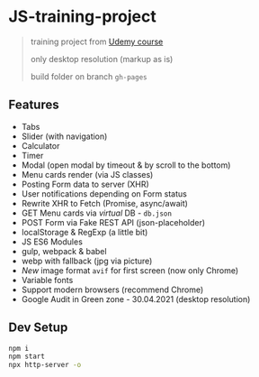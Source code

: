 # JS-training-project

> training project from [Udemy course](https://www.udemy.com/course/javascript_full/)
>
> only desktop resolution (markup as is)
>
> build folder on branch `gh-pages`

## Features

- Tabs
- Slider (with navigation)
- Calculator
- Timer
- Modal (open modal by timeout & by scroll to the bottom)
- Menu cards render (via JS classes)
- Posting Form data to server (XHR)
- User notifications depending on Form status
- Rewrite XHR to Fetch (Promise, async/await)
- GET Menu cards via _virtual_ DB - `db.json`
- POST Form via Fake REST API (json-placeholder)
- localStorage & RegExp (a little bit)
- JS ES6 Modules
- gulp, webpack & babel
- webp with fallback (jpg via picture)
- _New_ image format `avif` for first screen (now only Chrome)
- Variable fonts
- Support modern browsers (recommend Chrome)
- Google Audit in Green zone - 30.04.2021 (desktop resolution)

## Dev Setup

```bash
npm i
npm start
npx http-server -o
```
